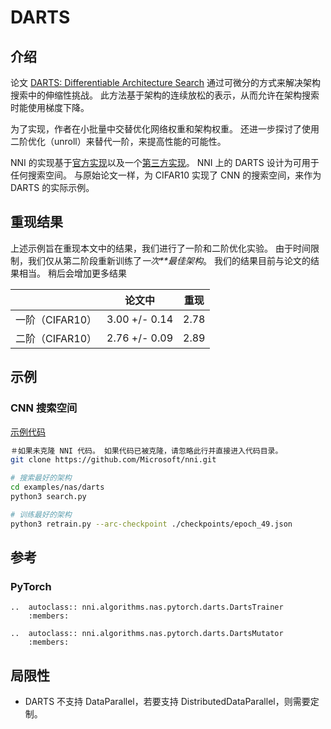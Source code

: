 # DARTS

## 介绍

论文 [DARTS: Differentiable Architecture Search](https://arxiv.org/abs/1806.09055) 通过可微分的方式来解决架构搜索中的伸缩性挑战。 此方法基于架构的连续放松的表示，从而允许在架构搜索时能使用梯度下降。

为了实现，作者在小批量中交替优化网络权重和架构权重。 还进一步探讨了使用二阶优化（unroll）来替代一阶，来提高性能的可能性。

NNI 的实现基于[官方实现](https://github.com/quark0/darts)以及一个[第三方实现](https://github.com/khanrc/pt.darts)。 NNI 上的 DARTS 设计为可用于任何搜索空间。 与原始论文一样，为 CIFAR10 实现了 CNN 的搜索空间，来作为 DARTS 的实际示例。

## 重现结果

上述示例旨在重现本文中的结果，我们进行了一阶和二阶优化实验。 由于时间限制，我们仅从第二阶段重新训练了*一次**最佳架构*。 我们的结果目前与论文的结果相当。 稍后会增加更多结果

|             | 论文中           | 重现   |
| ----------- | ------------- | ---- |
| 一阶（CIFAR10） | 3.00 +/- 0.14 | 2.78 |
| 二阶（CIFAR10） | 2.76 +/- 0.09 | 2.89 |

## 示例

### CNN 搜索空间

[示例代码](https://github.com/microsoft/nni/tree/v1.9/examples/nas/darts)

```bash
＃如果未克隆 NNI 代码。 如果代码已被克隆，请忽略此行并直接进入代码目录。
git clone https://github.com/Microsoft/nni.git

# 搜索最好的架构
cd examples/nas/darts
python3 search.py

# 训练最好的架构
python3 retrain.py --arc-checkpoint ./checkpoints/epoch_49.json
```

## 参考

### PyTorch

```eval_rst
..  autoclass:: nni.algorithms.nas.pytorch.darts.DartsTrainer
    :members:

..  autoclass:: nni.algorithms.nas.pytorch.darts.DartsMutator
    :members:
```

## 局限性

* DARTS 不支持 DataParallel，若要支持 DistributedDataParallel，则需要定制。
